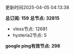 更新时间2025-04-05 04:13:38

**总订阅: 159**
**总节点: 32815**
- vless节点: 12681
- hysteria2节点: 5

**google ping有效节点: 298**
